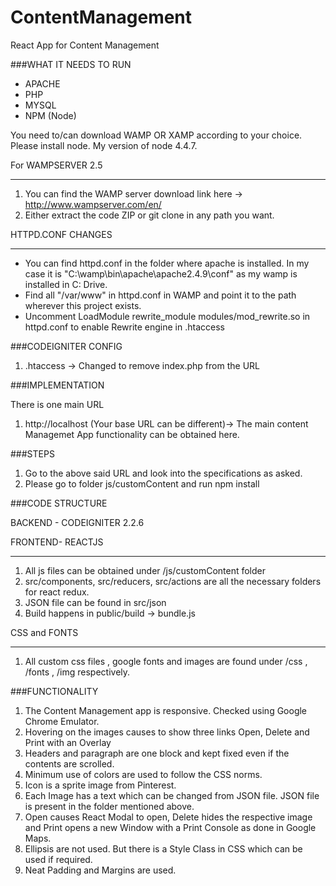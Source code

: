 # ContentManagement

React App for Content Management

###WHAT IT NEEDS TO RUN

* APACHE
* PHP
* MYSQL
* NPM (Node)

You need to/can download WAMP OR XAMP according to your choice. Please install node. My version of node 4.4.7.

For WAMPSERVER 2.5
****
1. You can find the WAMP server download link here -> http://www.wampserver.com/en/ 
2. Either extract the code ZIP or git clone in any path you want.

HTTPD.CONF CHANGES
****

* You can find httpd.conf in the folder where apache is installed. In my case it is "C:\wamp\bin\apache\apache2.4.9\conf\" as my wamp is installed in C: Drive.
* Find all "/var/www" in httpd.conf in WAMP and point it to the path wherever this project exists. 
* Uncomment LoadModule rewrite_module modules/mod_rewrite.so in httpd.conf to enable Rewrite engine in .htaccess


###CODEIGNITER CONFIG

1. .htaccess -> Changed to remove index.php from the URL

###IMPLEMENTATION

There is one main URL

1. http://localhost (Your base URL can be different)-> The main content Managemet App functionality can be obtained here.


###STEPS

1. Go to the above said URL and look into the specifications as asked.
2. Please go to folder js/customContent and run npm install

###CODE STRUCTURE

BACKEND - CODEIGNITER 2.2.6

FRONTEND- REACTJS
****

1. All js files can be obtained under /js/customContent folder
2. src/components, src/reducers, src/actions are all the necessary folders for react redux.
3. JSON file can be found in src/json
4. Build happens in public/build -> bundle.js

CSS and FONTS
****

1. All custom css files , google fonts and images are found under /css , /fonts , /img respectively.

###FUNCTIONALITY

1. The Content Management app is responsive. Checked using Google Chrome Emulator.
2. Hovering on the images causes to show three links Open, Delete and Print with an Overlay
3. Headers and paragraph are one block and kept fixed even if the contents are scrolled.
4. Minimum use of colors are used to follow the CSS norms.
5. Icon is a sprite image from Pinterest.
6. Each Image has a text which can be changed from JSON file. JSON file is present in the folder mentioned above.
7. Open causes React Modal to open, Delete hides the respective image and Print opens a new Window with a Print Console as done in Google Maps.
8. Ellipsis are not used. But there is a Style Class in CSS which can be used if required.
9. Neat Padding and Margins are used.
